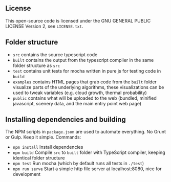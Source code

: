 ## License
This open-source code is licensed under the GNU GENERAL PUBLIC LICENSE Version 2, see `LICENSE.txt`.

## Folder structure
- `src` contains the source typescript code
- `built` contains the output from the typescript compiler in the same folder structure as `src`
- `test` contains unit tests for mocha written in pure js for testing code in `build`
- `examples` contains HTML pages that grab code from the `built` folder visualize parts of the underlying algorithms, these visualizations can be used to tweak variables (e.g. cloud growth, thermal probability)
- `public` contains what will be uploaded to the web (bundled, minified javascript, scenery data, and the main entry point web page)

## Installing dependencies and building
The NPM scripts in `package.json` are used to automate everything. No Grunt or Gulp. Keep it simple. Commands:
- `npm install` Install dependencies
- `npm build` Compile `src` to `built` folder with TypeScript compiler, keeping identical folder structure
- `npm test` Run mocha (which by default runs all tests in `./test`)
- `npm run serve` Start a simple http file server at localhost:8080, nice for development
